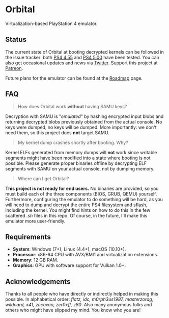 Orbital
=======

Virtualization-based PlayStation 4 emulator.

## Status

The current state of Orbital at booting decrypted kernels can be followed in the issue tracker: both [PS4 4.55](https://github.com/AlexAltea/orbital/issues/3) and [PS4 5.00](https://github.com/AlexAltea/orbital/issues/4) have been tested. You can also get occasional updates and news via [Twitter](https://twitter.com/AlexAltea). Support this project at [Patreon](https://www.patreon.com/AlexAltea).

Future plans for the emulator can be found at the [Roadmap](https://github.com/AlexAltea/orbital/wiki/Roadmap) page.

## FAQ

> How does Orbital work **without** having SAMU keys?

Decryption with SAMU is "_emulated_" by hashing encrypted input blobs and returning decrypted blobs previously obtained from the actual console. No keys were dumped, no keys will be dumped. More importantly: we don't need them, so this project does **not** target SAMU.

> My kernel dump crashes shortly after booting. Why?

Kernel ELFs generated from memory dumps will **not** work since writable segments might have been modified into a state where booting is not possible. Please generate proper binaries offline by decrypting ELF segments with SAMU on your actual console, not by dumping memory.

> Where can I get Orbital?

**This project is not ready for end users.** No binaries are provided, so you must build each of the three components (BIOS, GRUB, QEMU) yourself. Furthermore, configuring the emulator to do something will be hard, as you will need to dump and decrypt the entire PS4 filesystem and sflash, including the kernel. You might find hints on how to do this in the few scattered _.sh_ files in this repo. Of course, in the future, I'll make this emulator more user-friendly.


## Requirements

* __System__: Windows (7+), Linux (4.4+), macOS (10.10+).
* __Processor__: x86-64 CPU with AVX/BMI1 and virtualization extensions.
* __Memory__: 12 GB RAM.
* __Graphics__:  GPU with software support for Vulkan 1.0+.

## Acknowledgements

Thanks to all people who have directly or indirectly helped in making this possible. In alphabetical order: *flatz, idc, m0rph3us1987, masterzorag, wildcard, x41, zecoxao, zer0xff, z80*. Also many anonymous folks and others who might have slipped my mind. You know who you are!
